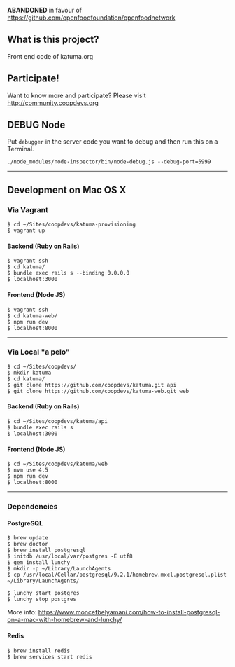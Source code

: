 **ABANDONED** in favour of https://github.com/openfoodfoundation/openfoodnetwork

## What is this project?
Front end code of katuma.org

## Participate!
Want to know more and participate? Please visit http://community.coopdevs.org

## DEBUG Node

Put `debugger` in the server code you want to debug and then run this on a Terminal.

```
./node_modules/node-inspector/bin/node-debug.js --debug-port=5999
```

---

## Development on Mac OS X

### Via Vagrant

    $ cd ~/Sites/coopdevs/katuma-provisioning
    $ vagrant up

#### Backend (Ruby on Rails)

    $ vagrant ssh
    $ cd katuma/
    $ bundle exec rails s --binding 0.0.0.0
    $ localhost:3000

#### Frontend (Node JS)

    $ vagrant ssh
    $ cd katuma-web/
    $ npm run dev
    $ localhost:8000

---

### Via Local "a pelo"

    $ cd ~/Sites/coopdevs/
    $ mkdir katuma
    $ cd katuma/
    $ git clone https://github.com/coopdevs/katuma.git api
    $ git clone https://github.com/coopdevs/katuma-web.git web

#### Backend (Ruby on Rails)

    $ cd ~/Sites/coopdevs/katuma/api
    $ bundle exec rails s
    $ localhost:3000

#### Frontend (Node JS)

    $ cd ~/Sites/coopdevs/katuma/web
    $ nvm use 4.5
    $ npm run dev
    $ localhost:8000

---

### Dependencies

#### PostgreSQL

    $ brew update
    $ brew doctor
    $ brew install postgresql
    $ initdb /usr/local/var/postgres -E utf8
    $ gem install lunchy
    $ mkdir -p ~/Library/LaunchAgents
    $ cp /usr/local/Cellar/postgresql/9.2.1/homebrew.mxcl.postgresql.plist ~/Library/LaunchAgents/

    $ lunchy start postgres
    $ lunchy stop postgres

More info: https://www.moncefbelyamani.com/how-to-install-postgresql-on-a-mac-with-homebrew-and-lunchy/

#### Redis

    $ brew install redis
    $ brew services start redis
